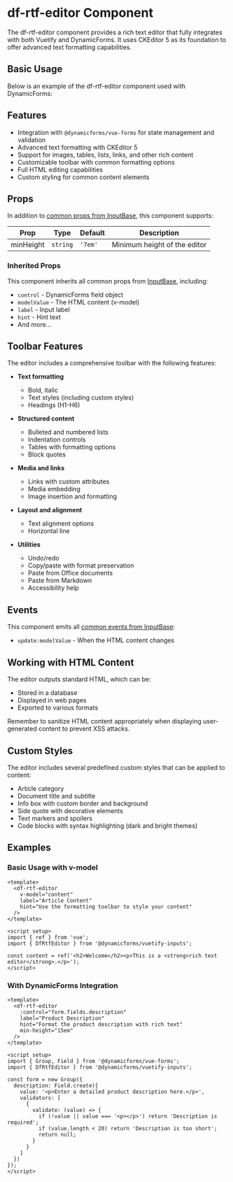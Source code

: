 # df-rtf-editor Component

The df-rtf-editor component provides a rich text editor that fully integrates with both Vuetify and DynamicForms. It 
uses CKEditor 5 as its foundation to offer advanced text formatting capabilities.

## Basic Usage

Below is an example of the df-rtf-editor component used with DynamicForms:

<rtf-editor-basic/>

## Features

- Integration with `@dynamicforms/vue-forms` for state management and validation
- Advanced text formatting with CKEditor 5
- Support for images, tables, lists, links, and other rich content
- Customizable toolbar with common formatting options
- Full HTML editing capabilities
- Custom styling for common content elements

## Props

In addition to [common props from InputBase](./input-base), this component supports:

| Prop | Type | Default | Description |
|------|------|---------|-------------|
| minHeight | `string` | `'7em'` | Minimum height of the editor |

### Inherited Props

This component inherits all common props from [InputBase](./input-base), including:
- `control` - DynamicForms field object
- `modelValue` - The HTML content (v-model)
- `label` - Input label
- `hint` - Hint text
- And more...

## Toolbar Features

The editor includes a comprehensive toolbar with the following features:

- **Text formatting**
  - Bold, italic
  - Text styles (including custom styles)
  - Headings (H1-H6)
  
- **Structured content**
  - Bulleted and numbered lists
  - Indentation controls
  - Tables with formatting options
  - Block quotes
  
- **Media and links**
  - Links with custom attributes
  - Media embedding
  - Image insertion and formatting
  
- **Layout and alignment**
  - Text alignment options
  - Horizontal line
  
- **Utilities**
  - Undo/redo
  - Copy/paste with format preservation
  - Paste from Office documents
  - Paste from Markdown
  - Accessibility help

## Events

This component emits all [common events from InputBase](./input-base):
- `update:modelValue` - When the HTML content changes

## Working with HTML Content

The editor outputs standard HTML, which can be:

- Stored in a database
- Displayed in web pages
- Exported to various formats

Remember to sanitize HTML content appropriately when displaying user-generated content to prevent XSS attacks.

## Custom Styles

The editor includes several predefined custom styles that can be applied to content:

- Article category
- Document title and subtitle
- Info box with custom border and background
- Side quote with decorative elements
- Text markers and spoilers
- Code blocks with syntax highlighting (dark and bright themes)

## Examples

### Basic Usage with v-model

```vue
<template>
  <df-rtf-editor
    v-model="content"
    label="Article Content"
    hint="Use the formatting toolbar to style your content"
  />
</template>

<script setup>
import { ref } from 'vue';
import { DfRtfEditor } from '@dynamicforms/vuetify-inputs';

const content = ref('<h2>Welcome</h2><p>This is a <strong>rich text editor</strong>.</p>');
</script>
```

### With DynamicForms Integration

```vue
<template>
  <df-rtf-editor
    :control="form.fields.description"
    label="Product Description"
    hint="Format the product description with rich text"
    min-height="15em"
  />
</template>

<script setup>
import { Group, Field } from '@dynamicforms/vue-forms';
import { DfRtfEditor } from '@dynamicforms/vuetify-inputs';

const form = new Group({
  description: Field.create({
    value: '<p>Enter a detailed product description here.</p>',
    validators: [
      {
        validate: (value) => {
          if (!value || value === '<p></p>') return 'Description is required';
          if (value.length < 20) return 'Description is too short';
          return null;
        }
      }
    ]
  })
});
</script>
```

<script setup>
import RtfEditorBasic from '../components/rtf-editor-basic.vue';
</script>
